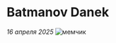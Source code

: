 # Batmanov Danek

*16 апреля 2025*
![мемчик](https://avatars.mds.yandex.net/i?id=d2af0e424c43111e651b19c1c0e9530f-7058209-images-thumbs&n=13!)
